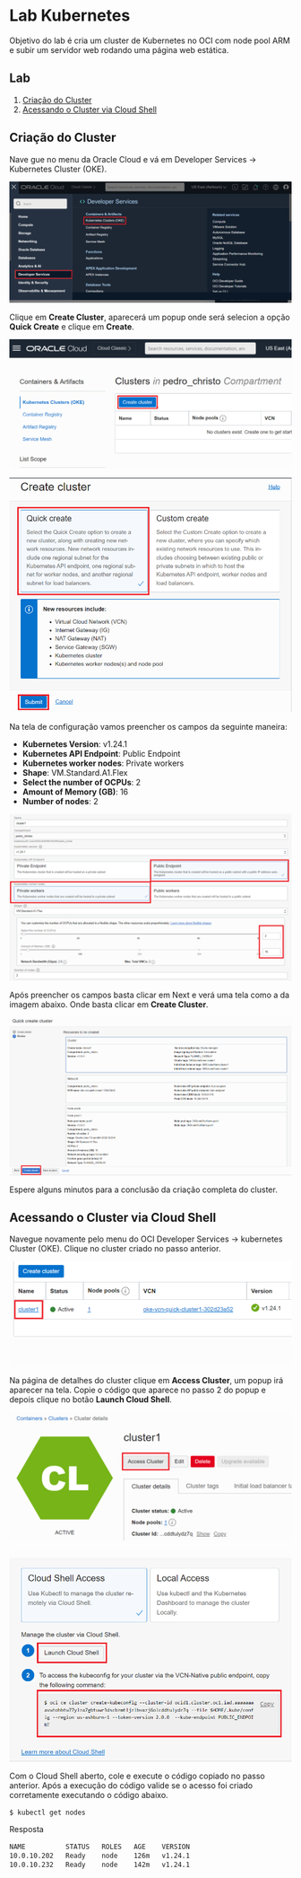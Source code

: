 # Lab Kubernetes

Objetivo do lab é cria um cluster de Kubernetes no OCI com node pool ARM e subir um servidor web rodando uma página web estática.

## Lab

1. [Criação do Cluster](#criação-do-cluster)
2. [Acessando o Cluster via Cloud Shell](#acessando-o-cluster-via-cloud-shell)

## Criação do Cluster

Nave gue no menu da Oracle Cloud e vá em Developer Services -> Kubernetes Cluster (OKE).

![consoleoci](images/consoleoci.png)

Clique em **Create Cluster**, aparecerá um popup onde será selecion a opção **Quick Create** e clique em **Create**.

![okeconsole](images/okeconsole1.png)

![okeconsole](images/okeconsole2.png)

Na tela de configuração vamos preencher os campos da seguinte maneira:

- **Kubernetes Version**: v1.24.1
- **Kubernetes API Endpoint**: Public Endpoint
- **Kubernetes worker nodes**: Private workers
- **Shape**: VM.Standard.A1.Flex
- **Select the number of OCPUs**: 2
- **Amount of Memory (GB)**: 16
- **Number of nodes**: 2

![okeconsole](images/okeconsole3.png)

Após preencher os campos basta clicar em Next e verá uma tela como a da imagem abaixo. Onde basta clicar em **Create Cluster**.

![okeconsole](images/okeconsole4.png)

Espere alguns minutos para a conclusão da criação completa do cluster.

## Acessando o Cluster via Cloud Shell

Navegue novamente pelo menu do OCI Developer Services -> kubernetes Cluster (OKE). Clique no cluster criado no passo anterior.

![oke](images/oke1.png)

Na página de detalhes do cluster clique em **Access Cluster**, um popup irá aparecer na tela. Copie o código que aparece no passo 2 do popup e depois clique no botão **Launch Cloud Shell**.

![oke](images/oke2.png)

![oke](images/oke3.png)

Com o Cloud Shell aberto, cole e execute o código copiado no passo anterior. Após a execução do código valide se o acesso foi criado corretamente executando o código abaixo.

``` 
$ kubectl get nodes
```
Resposta
``` 
NAME          STATUS   ROLES   AGE    VERSION
10.0.10.202   Ready    node    126m   v1.24.1
10.0.10.232   Ready    node    142m   v1.24.1
```



